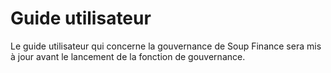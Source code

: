# Guide utilisateur

Le guide utilisateur qui concerne la gouvernance de Soup Finance sera mis à jour avant le lancement de la fonction de gouvernance.
